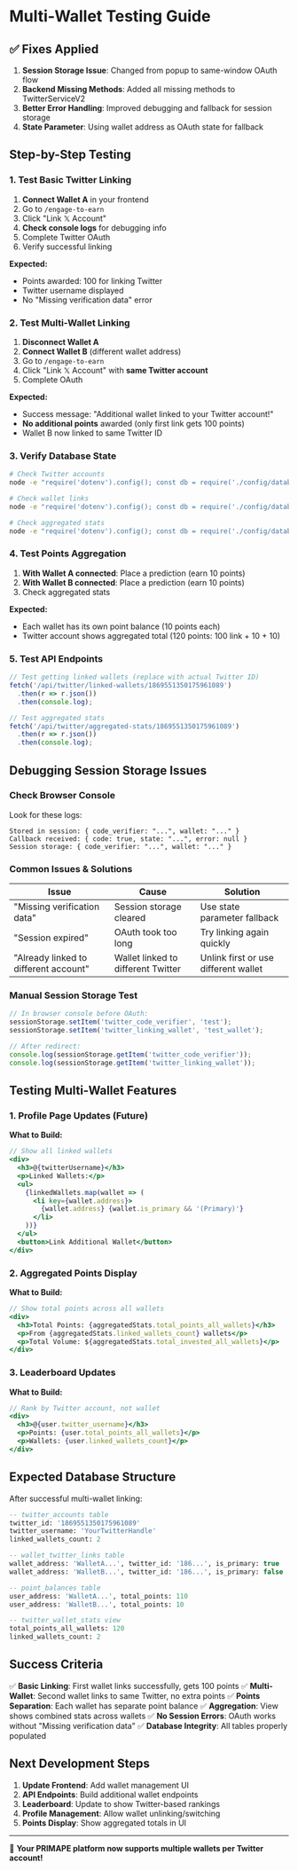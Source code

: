 # Multi-Wallet Testing Guide

## ✅ Fixes Applied

1. **Session Storage Issue**: Changed from popup to same-window OAuth flow
2. **Backend Missing Methods**: Added all missing methods to TwitterServiceV2
3. **Better Error Handling**: Improved debugging and fallback for session storage
4. **State Parameter**: Using wallet address as OAuth state for fallback

## Step-by-Step Testing

### 1. Test Basic Twitter Linking

1. **Connect Wallet A** in your frontend
2. Go to `/engage-to-earn`
3. Click "Link 𝕏 Account"
4. **Check console logs** for debugging info
5. Complete Twitter OAuth
6. Verify successful linking

**Expected:**
- Points awarded: 100 for linking Twitter
- Twitter username displayed
- No "Missing verification data" error

### 2. Test Multi-Wallet Linking

1. **Disconnect Wallet A**
2. **Connect Wallet B** (different wallet address)
3. Go to `/engage-to-earn`
4. Click "Link 𝕏 Account" with **same Twitter account**
5. Complete OAuth

**Expected:**
- Success message: "Additional wallet linked to your Twitter account!"
- **No additional points** awarded (only first link gets 100 points)
- Wallet B now linked to same Twitter ID

### 3. Verify Database State

```bash
# Check Twitter accounts
node -e "require('dotenv').config(); const db = require('./config/database'); db.query('SELECT * FROM twitter_accounts').then(r => console.log('Twitter Accounts:', r.rows))"

# Check wallet links
node -e "require('dotenv').config(); const db = require('./config/database'); db.query('SELECT * FROM wallet_twitter_links').then(r => console.log('Wallet Links:', r.rows))"

# Check aggregated stats
node -e "require('dotenv').config(); const db = require('./config/database'); db.query('SELECT * FROM twitter_wallet_stats').then(r => console.log('Aggregated Stats:', r.rows))"
```

### 4. Test Points Aggregation

1. **With Wallet A connected**: Place a prediction (earn 10 points)
2. **With Wallet B connected**: Place a prediction (earn 10 points)
3. Check aggregated stats

**Expected:**
- Each wallet has its own point balance (10 points each)
- Twitter account shows aggregated total (120 points: 100 link + 10 + 10)

### 5. Test API Endpoints

```javascript
// Test getting linked wallets (replace with actual Twitter ID)
fetch('/api/twitter/linked-wallets/1869551350175961089')
  .then(r => r.json())
  .then(console.log);

// Test aggregated stats
fetch('/api/twitter/aggregated-stats/1869551350175961089')
  .then(r => r.json())
  .then(console.log);
```

## Debugging Session Storage Issues

### Check Browser Console

Look for these logs:
```
Stored in session: { code_verifier: "...", wallet: "..." }
Callback received: { code: true, state: "...", error: null }
Session storage: { code_verifier: "...", wallet: "..." }
```

### Common Issues & Solutions

| Issue | Cause | Solution |
|-------|-------|----------|
| "Missing verification data" | Session storage cleared | Use state parameter fallback |
| "Session expired" | OAuth took too long | Try linking again quickly |
| "Already linked to different account" | Wallet linked to different Twitter | Unlink first or use different wallet |

### Manual Session Storage Test

```javascript
// In browser console before OAuth:
sessionStorage.setItem('twitter_code_verifier', 'test');
sessionStorage.setItem('twitter_linking_wallet', 'test_wallet');

// After redirect:
console.log(sessionStorage.getItem('twitter_code_verifier'));
console.log(sessionStorage.getItem('twitter_linking_wallet'));
```

## Testing Multi-Wallet Features

### 1. Profile Page Updates (Future)

**What to Build:**
```jsx
// Show all linked wallets
<div>
  <h3>@{twitterUsername}</h3>
  <p>Linked Wallets:</p>
  <ul>
    {linkedWallets.map(wallet => (
      <li key={wallet.address}>
        {wallet.address} {wallet.is_primary && '(Primary)'}
      </li>
    ))}
  </ul>
  <button>Link Additional Wallet</button>
</div>
```

### 2. Aggregated Points Display

**What to Build:**
```jsx
// Show total points across all wallets
<div>
  <h3>Total Points: {aggregatedStats.total_points_all_wallets}</h3>
  <p>From {aggregatedStats.linked_wallets_count} wallets</p>
  <p>Total Volume: ${aggregatedStats.total_invested_all_wallets}</p>
</div>
```

### 3. Leaderboard Updates

**What to Build:**
```jsx
// Rank by Twitter account, not wallet
<div>
  <h3>@{user.twitter_username}</h3>
  <p>Points: {user.total_points_all_wallets}</p>
  <p>Wallets: {user.linked_wallets_count}</p>
</div>
```

## Expected Database Structure

After successful multi-wallet linking:

```sql
-- twitter_accounts table
twitter_id: '1869551350175961089'
twitter_username: 'YourTwitterHandle'
linked_wallets_count: 2

-- wallet_twitter_links table
wallet_address: 'WalletA...', twitter_id: '186...', is_primary: true
wallet_address: 'WalletB...', twitter_id: '186...', is_primary: false

-- point_balances table
user_address: 'WalletA...', total_points: 110
user_address: 'WalletB...', total_points: 10

-- twitter_wallet_stats view
total_points_all_wallets: 120
linked_wallets_count: 2
```

## Success Criteria

✅ **Basic Linking**: First wallet links successfully, gets 100 points
✅ **Multi-Wallet**: Second wallet links to same Twitter, no extra points
✅ **Points Separation**: Each wallet has separate point balance
✅ **Aggregation**: View shows combined stats across wallets
✅ **No Session Errors**: OAuth works without "Missing verification data"
✅ **Database Integrity**: All tables properly populated

## Next Development Steps

1. **Update Frontend**: Add wallet management UI
2. **API Endpoints**: Build additional wallet endpoints
3. **Leaderboard**: Update to show Twitter-based rankings
4. **Profile Management**: Allow wallet unlinking/switching
5. **Points Display**: Show aggregated totals in UI

---

🎉 **Your PRIMAPE platform now supports multiple wallets per Twitter account!** 